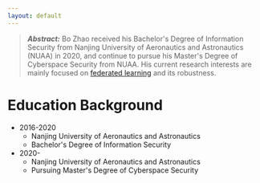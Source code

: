 ```yaml
---
layout: default
---
```


> ***Abstract:*** Bo Zhao received his Bachelor's Degree of Information Security from Nanjing University of Aeronautics and Astronautics (NUAA) in 2020, and continue to pursue his Master's Degree of Cyberspace Security from NUAA. His current research interests are mainly focused on [federated learning](https://en.wikipedia.org/wiki/Federated_learning) and its robustness.

# Education Background

- 2016-2020
  - Nanjing University of Aeronautics and Astronautics
  - Bachelor's Degree of Information Security
- 2020-
  - Nanjing University of Aeronautics and Astronautics
  - Pursuing Master's Degree of Cyberspace Security

